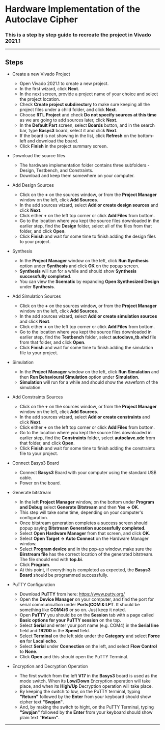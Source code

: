 # Hardware Implementation of the Autoclave Cipher
### This is a step by step guide to recreate the project in Vivado 2021.1
---




## Steps

- Create a new Vivado Project

  - Open Vivado 2021.1 to create a new project.
  - In the first wizard, click **Next**.
  - In the next screen, provide a project name of your choice and select the project location.
  - Check **Create project subdirectory** to make sure keeping all the project files under a child folder, and click **Next**.
  - Choose **RTL Project** and check **Do not specify sources at this time** as we are going to add sources later, click **Next**.
  - In the **Default Part** screen, select **Boards** button, and in the search bar, type **Basys3** board, select it and click **Next**.
  - If the board is not showing in the list, click **Refresh** on the bottom-left and download the board.
  - Click **Finish** in the project summary screen.

- Download the source files

  - The hardware implementation folder contains three subfolders - Design, Testbench, and Constraints. 
  - Download and keep them somewhere on your computer.

- Add Design Sources
  
  - Click on the **+** on the sources window, or from the **Project Manager** window on the left, click **Add Sources**.
  - In the add sources wizard, select **Add or create design sources** and click **Next**.
  - Click either **+** on the left top corner or click **Add Files** from bottom.
  - Go to the location where you kept the source files downloaded in the earlier step, find the **Design** folder, select all of the files from that folder, and click **Open**.
  - Click **Finish** and wait for some time to finish adding the design files to your project.

- Synthesis

  - In the **Project Manager** window on the left, click **Run Synthesis** option under **Synthesis** and click **OK** on the popup screen.
  - **Synthesis** will run for a while and should show **Synthesis successfully completed**.
  - You can view the **Scematic** by expanding **Open Synthesized Design** under **Synthesis**. 


- Add Simulation Sources
  
  - Click on the **+** on the sources window, or from the **Project Manager** window on the left, click **Add Sources**.
  - In the add sources wizard, select **Add or create simulation sources** and click **Next**.
  - Click either **+** on the left top corner or click **Add Files** from bottom.
  - Go to the location where you kept the source files downloaded in earlier step, find the **Testbench** folder, select **autoclave_tb.vhd** file from that folder, and click **Open**.
  - Click **Finish** and wait for some time to finish adding the simulation file to your project.


- Simulation

  - In the **Project Manager** window on the left, click **Run Simulation** and then **Run Behavioural Simulation** option under **Simulation**.
  - **Simulation** will run for a while and should show the waveform of the simulation. 


- Add Constraints Sources
  
  - Click on the **+** on the sources window, or from the **Project Manager** window on the left, click **Add Sources**.
  - In the add sources wizard, select **Add or create constraints** and click **Next**.
  - Click either **+** on the left top corner or click **Add Files** from bottom.
  - Go to the location where you kept the source files downloaded in earlier step, find the **Constraints** folder, select **autoclave.xdc** from that folder, and click **Open**.
  - Click **Finish** and wait for some time to finish adding the constraints file to your project.

- Connect Basys3 Board
  - Connect **Basys3** Board with your computer using the standard USB cable. 
  - Power on the board.

- Generate bitstream

  - In the left **Project Manager** window, on the bottom under **Program and Debug** select **Generate Bitstream** and then **Yes -> OK**.
  - This step will take some time, depending on your computer's configuration.
  - Once bitstream generation completes a success screen should popup saying **Bitstream Generation successfully completed**.
  - Select **Open Hardware Manager** from that screen, and click **OK**.
  - Select **Open Target -> Auto Connect** on the Hardware Manager window.
  - Select **Program device** and in the pop-up window, make sure the **Birstream file** has the correct location of the generated bitstream. The file should end with **top.bi**.
  - Click **Program**.
  - At this point, if everything is completed as expected, the **Basys3 Board** should be programmed successfully.


- PuTTY Configuration

  - Download **PuTTY** from here: https://www.putty.org/
  - Open the **Device Manager** on your computer, and find the port for serial communication under **Ports(COM & LPT**. It should be something like **COM4/6** or so on. Just keep it noted.
  - Open **PuTTY** you should be on the **Session** tab with a page called **Basic options for your PuTTY session** on the top. 
  - Select **Serial** and enter your port name (e.g. COM4) in the **Serial line** field and **19200** in the **Speed** field. 
  - Select **Terminal** on the left side under the **Category** and select **Force on** for **Local echo**.
  - Select **Serial** under **Connection** on the left, and select **Flow Control** to **None**.
  - Click **Open** and this should open the PuTTY Terminal.


- Encryption and Decryption Operation

  - The first switch from the left **V17** in the **Basys3** board is used as the mode switch. When its **Low/Down** Encryption operation will take place, and when its **High/Up** Decryption operation will take place. 
  - By keeping the switch to low, on the PuTTY terminal, typing **"Return"** followed by the **Enter** from your keyboard should show cipher text **"Swpjan"**.
  - And, by making the switch to hight, on the PuTTY Terminal, typing **"Swpjan"** followed by the **Enter** from your keyboard should show plain text **"Return"**.

---
